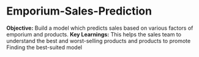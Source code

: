 # Emporium-Sales-Prediction
**Objective:** Build a model which predicts sales based on various factors of emporium and products.
**Key Learnings:**
This helps the sales team to understand the best and worst-selling products and products to promote
Finding the best-suited model
